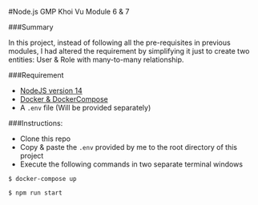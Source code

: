 #Node.js GMP Khoi Vu Module 6 & 7

###Summary

In this project, instead of following all the pre-requisites in previous modules, I had altered the requirement by simplifying it just to create two entities: User & Role with many-to-many relationship.

###Requirement
- [NodeJS version 14](https://nodejs.org/en/)
- [Docker & DockerCompose](https://docs.docker.com/compose/)
- A `.env` file (Will be provided separately)


###Instructions:
- Clone this repo
- Copy & paste the `.env` provided by me to the root directory of this project
- Execute the following commands in two separate terminal windows

```
$ docker-compose up

$ npm run start
```
